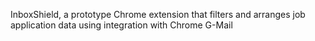 InboxShield, a prototype Chrome extension that filters and arranges job application data using integration with Chrome G-Mail
